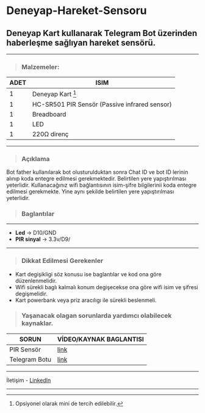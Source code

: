 # Deneyap-Hareket-Sensoru

## Deneyap Kart kullanarak Telegram Bot üzerinden haberleşme sağlıyan hareket sensörü.

---
> ### Malzemeler: 

| ADET | ISIM |
| ----------- | ----------- |
| 1 | Deneyap Kart [^1] |
| 1 | HC-SR501 PIR Sensör (Passive infrared sensor) |
| 1 | Breadboard |
| 1 | LED |
| 1 | 220Ω direnç |
---
 
> ### Açıklama
Bot father kullanılarak bot olusturulduktan sonra Chat ID ve bot ID lerinin alınıp koda entegre edilmesi gerekmektedir. Belirtilen yere yapıştırılması yeterlidir.
Kullanacağınız wifi bağlantısının isim-şifre bilgilerinii koda entegre edilmesi gerekmekte. Yine aynı şekilde belirtilen yere yapıştırılması yeterlidir.

> ### Baglantılar 

---

- **Led** -> D10/GND
- **PIR sinyal** -> 3.3v/D9/

---

>### Dikkat Edilmesi Gerekenler

 - Kart degişikligi söz konusu ise baglantılar ve kod ona göre düzenlenmelidir.
 - Wifi sürekli baglı kalmalı konum degişecekse ona göre wifi isim ve şifresi degişmelidir.
 - Kart powerbank veya priz aracılıgı ile sürekli beslenmeli.
 
 
> ### Yaşanacak olagan sorunlarda yardımcı olabilecek kaynaklar.

| SORUN | VİDEO/KAYNAK BAGLANTISI|
| ----------- | ----------- |
|PIR Sensör | [link](https://www.youtube.com/watch?v=6Fdrr_1guok) |
| Telegram Botu |  [link](https://www.youtube.com/watch?v=aNmRNjME6mE) |

---

İletişim - [LinkedIn](https://www.linkedin.com/in/nouman-nteli-impraim/) 

---
[^1]: Opsiyonel olarak mini de tercih edilebilir.
